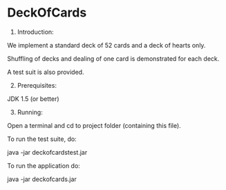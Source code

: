 # DeckOfCards

1) Introduction:

We implement a standard deck of 52 cards and a deck of hearts only.

Shuffling of decks and dealing of one card is demonstrated for each deck.

A test suit is also provided.

2) Prerequisites:

JDK 1.5 (or better)

3) Running:

Open a terminal and cd to project folder (containing this file).

To run the test suite, do:

java -jar deckofcardstest.jar

To run the application do:

java -jar deckofcards.jar


